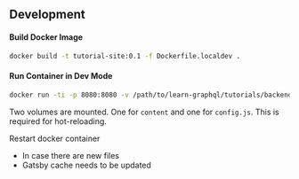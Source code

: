 ## Development

#### Build Docker Image

```bash
docker build -t tutorial-site:0.1 -f Dockerfile.localdev .
```

#### Run Container in Dev Mode

```bash
docker run -ti -p 8080:8080 -v /path/to/learn-graphql/tutorials/backend/hasura/tutorial-site-ja/content:/gatsby-gitbook-starter/content -v /path/to/learn-graphql/tutorials/backend/hasura/tutorial-site-ja/config.js:/gatsby-gitbook-starter/config.js tutorial-site:0.1
```

Two volumes are mounted. One for `content` and one for `config.js`. This is required for hot-reloading.

Restart docker container

- In case there are new files
- Gatsby cache needs to be updated

